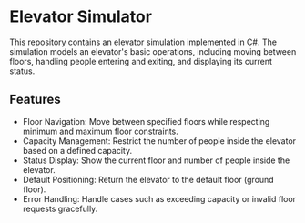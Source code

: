 # Elevator Simulator

This repository contains an elevator simulation implemented in C#. The simulation models an elevator's basic operations, including moving between floors, handling people entering and exiting, and displaying its current status.

## Features

- Floor Navigation: Move between specified floors while respecting minimum and maximum floor constraints.
- Capacity Management: Restrict the number of people inside the elevator based on a defined capacity.
- Status Display: Show the current floor and number of people inside the elevator.
- Default Positioning: Return the elevator to the default floor (ground floor).
- Error Handling: Handle cases such as exceeding capacity or invalid floor requests gracefully.
